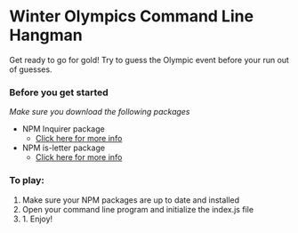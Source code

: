<h1>Winter Olympics Command Line Hangman</h1>

Get ready to go for gold! Try to guess the Olympic event before your run out of guesses.

<h3>Before you get started</h3>
<p><i>Make sure you download the following packages</i></p>
<ul>
<li>NPM Inquirer package</li>
    <li style="list-style-type:none">
        <ul>
            <li><a href="https://www.npmjs.com/package/inquirer">Click here for more info</a></li>
        </ul>
    </li>
<li>NPM is-letter package</li>
    <li style="list-style-type:none">
        <ul>
            <li><a href="https://www.npmjs.com/package/is-letter">Click here for more info</a></li>
        </ul>
    </li>
</ul>

<h3>To play:</h3>
<ol>
<li>Make sure your NPM packages are up to date and installed</li>
<li>Open your command line program and initialize the index.js file</li>
<li>1. Enjoy!</li>